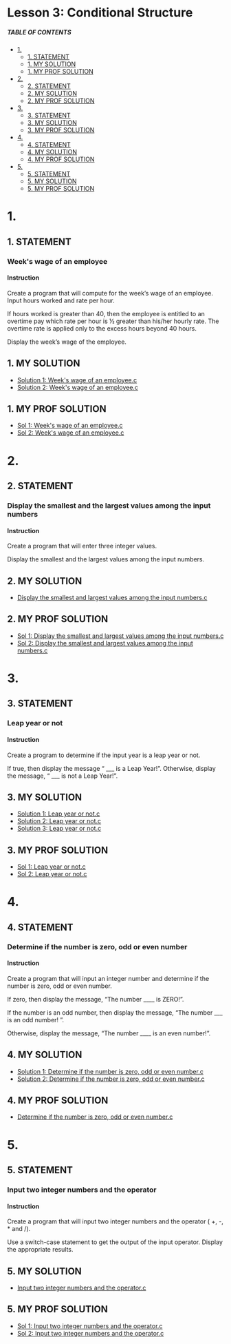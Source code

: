 # Lesson 3: Conditional Structure

##### TABLE OF CONTENTS
- [1.](#1)
  * [1. STATEMENT](#1-statement)
  * [1. MY SOLUTION](#1-my-solution)
  * [1. MY PROF SOLUTION](#1-my-prof-solution)
- [2.](#2)
  * [2. STATEMENT](#2-statement)
  * [2. MY SOLUTION](#2-my-solution)
  * [2. MY PROF SOLUTION](#2-my-prof-solution)
- [3.](#3)
  * [3. STATEMENT](#3-statement)
  * [3. MY SOLUTION](#3-my-solution)
  * [3. MY PROF SOLUTION](#3-my-prof-solution)
- [4.](#4)
  * [4. STATEMENT](#4-statement)
  * [4. MY SOLUTION](#4-my-solution)
  * [4. MY PROF SOLUTION](#4-my-prof-solution)
- [5.](#5)
  * [5. STATEMENT](#5-statement)
  * [5. MY SOLUTION](#5-my-solution)
  * [5. MY PROF SOLUTION](#5-my-prof-solution)












# 1.
## 1. STATEMENT
### Week's wage of an employee
#### Instruction
Create a program that will compute for the week’s wage of an employee. Input hours worked and rate per hour.

If hours worked is greater than 40, then the employee is entitled to an overtime pay which rate per hour is ½ greater than his/her hourly rate.  The overtime rate is applied only to the excess hours beyond 40 hours.

Display the week’s wage of the employee.

## 1. MY SOLUTION
- [Solution 1: Week's wage of an employee.c](https://github.com/p3uj/Programming-1-Assignments/blob/87603cde575367cb3ee7fb53c5691e4f5f309ffb/Solution%201:%20Week's%20wage%20of%20an%20employee.c)
- [Solution 2: Week's wage of an employee.c](https://github.com/p3uj/Programming-1-Assignments/blob/9e9452e0965f69397d8e1d70f17ccf4136d20f58/Solution%202:%20Week's%20wage%20of%20an%20employee.c)

## 1. MY PROF SOLUTION
- [Sol 1: Week's wage of an employee.c](https://github.com/p3uj/Programming-1-Assignments/blob/461064ce5d3ae216a5dea9418075ffc7154ed69e/Sol%201:%20Week's%20wage%20of%20an%20employee.c)
- [Sol 2: Week's wage of an employee.c](https://github.com/p3uj/Programming-1-Assignments/blob/63f8ff2fc7317da12b3dba24474126a3c6b68998/Sol%202:%20Week's%20wage%20of%20an%20employee.c)



# 2.
## 2. STATEMENT
### Display the smallest and the largest values among the input numbers
#### Instruction
Create a program that will enter three integer values.  

Display the smallest and the largest values among the input numbers.

## 2. MY SOLUTION
- [Display the smallest and largest values among the input numbers.c](https://github.com/p3uj/Programming-1-Assignments/blob/562bfc64b76a4ffe88a868e8670dd039bef13ed1/Display%20the%20smallest%20and%20largest%20values%20among%20the%20input%20numbers.c)

## 2. MY PROF SOLUTION
- [Sol 1: Display the smallest and largest values among the input numbers.c](https://github.com/p3uj/Programming-1-Assignments/blob/c51466fc9925a13ee1362e9e007f1336b6b47dbe/Sol%201:%20Display%20the%20smallest%20and%20largest%20values%20among%20the%20input%20numbers.c)
- [Sol 2: Display the smallest and largest values among the input numbers.c](https://github.com/p3uj/Programming-1-Assignments/blob/25dc19e3ba7317d9d1a4fc6589b535de31e40965/Sol%202:%20Display%20the%20smallest%20and%20largest%20values%20among%20the%20input%20numbers.c)



# 3.
## 3. STATEMENT
### Leap year or not
#### Instruction
Create a program to determine if the input year is a leap year or not. 

If true, then display the message “ ___ is a Leap Year!”.  Otherwise, display the message, “ ___ is not a Leap Year!”.

## 3. MY SOLUTION
- [Solution 1: Leap year or not.c](https://github.com/p3uj/Programming-1-Assignments/blob/ef04cff16ad75e6f2a58398999919faf8bbd3d68/Solution%201:%20Leap%20year%20or%20not.c)
- [Solution 2: Leap year or not.c](https://github.com/p3uj/Programming-1-Assignments/blob/8b8fa075e1bdabc0ee207a22f63e846580671b74/Solution%202:%20Leap%20year%20or%20not.c)
- [Solution 3: Leap year or not.c](https://github.com/p3uj/Programming-1-Assignments/blob/13535f8f19811abc7c727a2faff652b8a7408fc9/Solution%203:%20Leap%20year%20or%20not.c)

## 3. MY PROF SOLUTION
- [Sol 1: Leap year or not.c](https://github.com/p3uj/Programming-1-Assignments/blob/2d066f7b7e62ce4ad14afffe135f7d3f5b978f9a/Sol%201:%20Leap%20year%20or%20not.c)
- [Sol 2: Leap year or not.c](https://github.com/p3uj/Programming-1-Assignments/blob/fb2dd7c117e715d3d187aac7d6bd984fe33132b6/Sol%202:%20Leap%20year%20or%20not.c)



# 4.
## 4. STATEMENT
### Determine if the number is zero, odd or even number
#### Instruction
Create a program that will input an integer number and determine if the number is zero, odd or even number.  

If zero, then display the message, “The number ____ is ZERO!”.

If the number is an odd number, then display the message, “The number ___ is an odd number! ”.  

Otherwise, display the message, “The number ____ is an even number!”.

## 4. MY SOLUTION
- [Solution 1: Determine if the number is zero, odd or even number.c](https://github.com/p3uj/Programming-1-Assignments/blob/938b0cef8fe101ecbbc64ad2e483092b8cfb8435/Solution%201:%20Determine%20if%20the%20number%20is%20zero,%20odd%20or%20even%20number.c)
- [Solution 2: Determine if the number is zero, odd or even number.c](https://github.com/p3uj/Programming-1-Assignments/blob/5ee75b12b007f4af1cc99890ea28b6dc6547ecee/Solution%202:%20Determine%20if%20the%20number%20is%20zero,%20odd%20or%20even%20number.c)

## 4. MY PROF SOLUTION
- [Determine if the number is zero, odd or even number.c](https://github.com/p3uj/Programming-1-Assignments/blob/f7a39c821831f0c7a30edc41b50cf99932657f70/Determine%20if%20the%20number%20is%20zero,%20odd%20or%20even%20number.c)


# 5.
## 5. STATEMENT
### Input two integer numbers and the operator
#### Instruction
Create a program that will input two integer numbers and the operator ( +, -, * and /).  

Use a switch-case statement to get the output of the input operator.  Display the appropriate results.

## 5. MY SOLUTION
- [Input two integer numbers and the operator.c](https://github.com/p3uj/Programming-1-Assignments/blob/9d0e4a8b99f8ea5863997d26780d18052ba68d07/Input%20two%20integer%20numbers%20and%20the%20operator.c)

## 5. MY PROF SOLUTION
- [Sol 1: Input two integer numbers and the operator.c](https://github.com/p3uj/Programming-1-Assignments/blob/8718ab5b3169561b2538c82e4c420b17d46605d4/Sol%201:%20Input%20two%20integer%20numbers%20and%20the%20operator.c)
- [Sol 2: Input two integer numbers and the operator.c](https://github.com/p3uj/Programming-1-Assignments/blob/b69731cbf6e8628ba16118c542c8deec45156016/Sol%202:%20Input%20two%20integer%20numbers%20and%20the%20operator.c)

